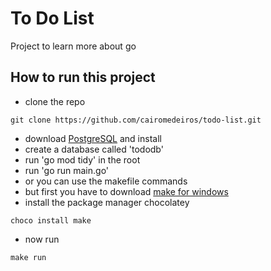 # To Do List
Project to learn more about go

## How to run this project
- clone the repo
````
git clone https://github.com/cairomedeiros/todo-list.git
````
- download  <a href="https://www.enterprisedb.com/downloads/postgres-postgresql-downloads">PostgreSQL</a> and install
- create a database called 'tododb'
- run 'go mod tidy' in the root
- run 'go run main.go'
- or you can use the makefile commands
- but first you have to download <a href="https://gnuwin32.sourceforge.net/packages/make.htm">make for windows</a>
- install the package manager chocolatey
````
choco install make
````
- now run
````
make run
````

